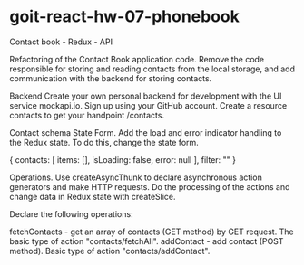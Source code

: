 # goit-react-hw-07-phonebook

Contact book - Redux - API

Refactoring of the Contact Book application code. Remove the code responsible
for storing and reading contacts from the local storage, and add communication
with the backend for storing contacts.

Backend Create your own personal backend for development with the UI service
mockapi.io. Sign up using your GitHub account. Create a resource contacts to get
your handpoint /contacts.

Contact schema State Form. Add the load and error indicator handling to the
Redux state. To do this, change the state form.

{ contacts: [ items: [], isLoading: false, error: null ], filter: "" }

Operations. Use createAsyncThunk to declare asynchronous action generators and
make HTTP requests. Do the processing of the actions and change data in Redux
state with createSlice.

Declare the following operations:

fetchContacts - get an array of contacts (GET method) by GET request. The basic
type of action "contacts/fetchAll". addContact - add contact (POST method).
Basic type of action "contacts/addContact".
